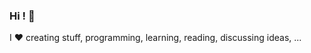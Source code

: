 ### Hi ! :vulcan_salute:

I :heart: creating stuff, programming, learning, reading, discussing ideas, ...